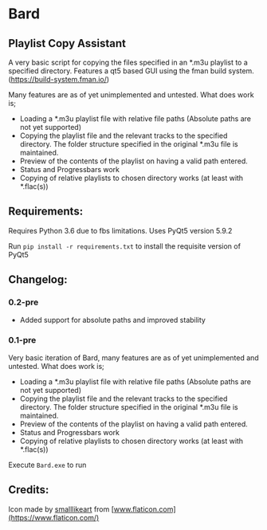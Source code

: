 # Bard 
## Playlist Copy Assistant

A very basic script for copying the files specified in an *.m3u playlist to a specified directory. Features a qt5 based GUI using the fman build system. (https://build-system.fman.io/)

Many features are as of yet unimplemented and untested. What does work is;

- Loading a *.m3u playlist file with relative file paths (Absolute paths are not yet supported)
- Copying the playlist file and the relevant tracks to the specified directory. The folder structure specified in the original *.m3u file is maintained.
- Preview of the contents of the playlist on having a valid path entered.
- Status and Progressbars work
- Copying of relative playlists to chosen directory works (at least with *.flac(s))

## Requirements:
Requires Python 3.6 due to fbs limitations.
Uses PyQt5 version 5.9.2

Run `pip install -r requirements.txt` to install the requisite version of PyQt5

## Changelog:

### 0.2-pre
- Added support for absolute paths and improved stability

### 0.1-pre

Very basic iteration of Bard, many features are as of yet unimplemented and untested. What does work is;

- Loading a *.m3u playlist file with relative file paths (Absolute paths are not yet supported)
- Copying the playlist file and the relevant tracks to the specified directory. The folder structure specified in the original *.m3u file is maintained.
- Preview of the contents of the playlist on having a valid path entered.
- Status and Progressbars work
- Copying of relative playlists to chosen directory works (at least with *.flac(s))

Execute `Bard.exe` to run

## Credits: 
Icon made by [smalllikeart](https://www.flaticon.com/authors/smalllikeart) from [www.flaticon.com](https://www.flaticon.com/)